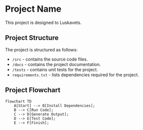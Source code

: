 # Project Name

This project is designed to Luskavets.

## Project Structure

The project is structured as follows:

- `/src` - contains the source code files.
- `/docs` - contains the project documentation.
- `/tests` - contains unit tests for the project.
- `requirements.txt` - lists dependencies required for the project.

## Project Flowchart

```mermaid
flowchart TD
    A[Start] --> B[Install Dependencies];
    B --> C[Run Code];
    C --> D[Generate Output];
    D --> E[Test Code];
    E --> F[Finish];

